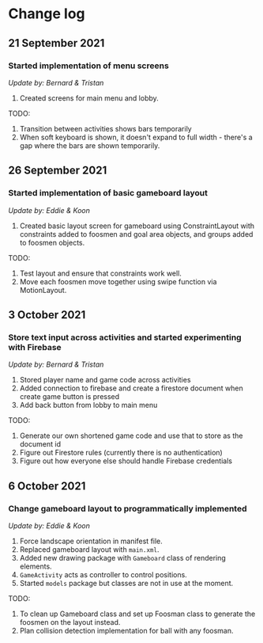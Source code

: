 # Change log

## 21 September 2021 
### Started implementation of menu screens
*Update by: Bernard & Tristan*
1. Created screens for main menu and lobby.

TODO:
1. Transition between activities shows bars temporarily
2. When soft keyboard is shown, it doesn't expand to full width - there's a gap where the bars are shown temporarily.

## 26 September 2021
### Started implementation of basic gameboard layout
*Update by: Eddie & Koon*
1. Created basic layout screen for gameboard using ConstraintLayout with constraints added to foosmen and goal area objects, and groups added to foosmen objects.

TODO:
1. Test layout and ensure that constraints work well.
2. Move each foosmen move together using swipe function via MotionLayout.

## 3 October 2021
### Store text input across activities and started experimenting with Firebase
*Update by: Bernard & Tristan*
1. Stored player name and game code across activities
2. Added connection to firebase and create a firestore document when create game button is pressed
3. Add back button from lobby to main menu

TODO:
1. Generate our own shortened game code and use that to store as the document id
2. Figure out Firestore rules (currently there is no authentication)
3. Figure out how everyone else should handle Firebase credentials

## 6 October 2021
### Change gameboard layout to programmatically implemented
*Update by: Eddie & Koon*
1. Force landscape orientation in manifest file.
2. Replaced gameboard layout with `main.xml`.
3. Added new drawing package with `Gameboard` class of rendering elements.
4. `GameActivity` acts as controller to control positions.
5. Started `models` package but classes are not in use at the moment.

TODO:
1. To clean up Gameboard class and set up Foosman class to generate the foosmen on the layout instead.
2. Plan collision detection implementation for ball with any foosman.